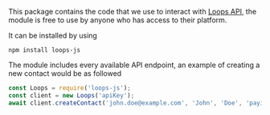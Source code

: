 This package contains the code that we use to interact with [Loops API](https://loops.so/), the module is free to use by anyone who has access to their platform.

It can be installed by using
```
npm install loops-js
```

The module includes every available API endpoint, an example of creating a new contact would be as followed
```js
const Loops = require('loops-js');
const client = new Loops('apiKey');
await client.createContact('john.doe@example.com', 'John', 'Doe', 'payingCustomer', 'example.com');
```
